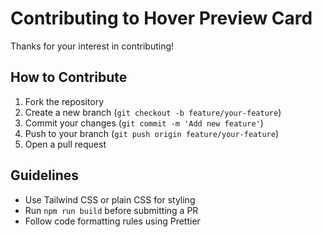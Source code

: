# Contributing to Hover Preview Card

Thanks for your interest in contributing!

## How to Contribute

1. Fork the repository
2. Create a new branch (`git checkout -b feature/your-feature`)
3. Commit your changes (`git commit -m 'Add new feature'`)
4. Push to your branch (`git push origin feature/your-feature`)
5. Open a pull request

## Guidelines

- Use Tailwind CSS or plain CSS for styling
- Run `npm run build` before submitting a PR
- Follow code formatting rules using Prettier
